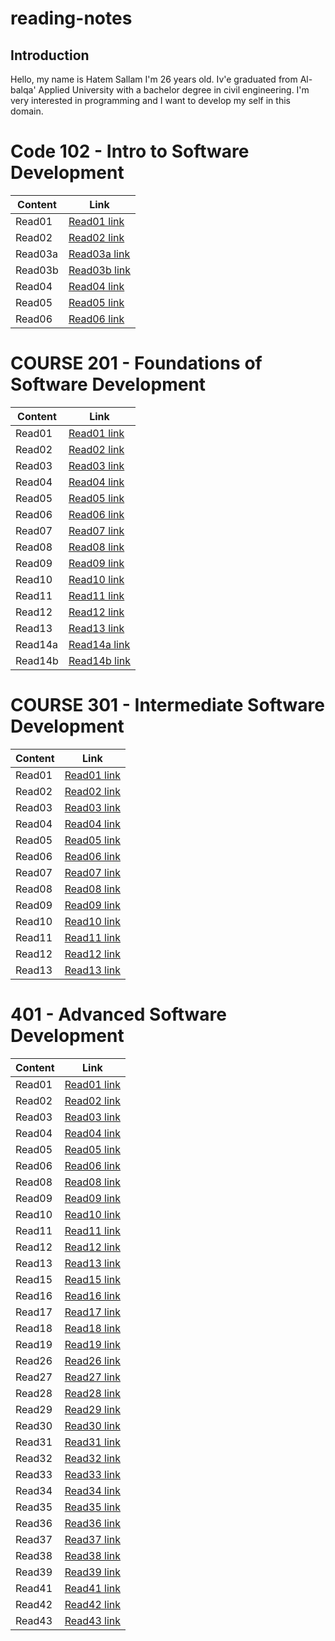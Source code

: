 # reading-notes
## Introduction
Hello, my name is Hatem Sallam I'm 26 years old. Iv'e graduated from Al-balqa' Applied University with a bachelor degree in civil engineering. I'm very interested in programming and I want to develop my self in this domain.


# Code 102 - Intro to Software Development
 
 | Content      | Link |
| ----------- | ----------- |
| Read01      | [Read01 link](102/Read01.md)       |
| Read02   | [Read02 link](102/Read02.md)       |
| Read03a   | [Read03a link](102/Read03a.md)       |
| Read03b   | [Read03b link](102/Read03b.md)       |
| Read04  | [Read04 link](102/read04.md)       |
| Read05  | [Read05 link](102/Read05.md)       |
| Read06  | [Read06 link](102/Read06.md)       |







# COURSE 201 - Foundations of Software Development
| Content      | Link |
| ----------- | ----------- |
| Read01     | [Read01 link](201/class-01.md)      |
| Read02      | [Read02 link](201/Class-02.md)      |
| Read03      | [Read03 link](201/read03.md)      |
| Read04      | [Read04 link](201/read04.md)      |
| Read05     | [Read05 link](201/read005.md)      |
| Read06   | [Read06 link](201/read06.md)      |
| Read07  | [Read07 link](201/read07.md)      |
| Read08  | [Read08 link](201/read08.md)      |
| Read09  | [Read09 link](201/read09.md)      |
| Read10 | [Read10 link](201/read10.md)      |
| Read11 | [Read11 link](201/read11.md)      |
| Read12 | [Read12 link](201/read12.md)      |
| Read13 | [Read13 link](201/read13.md)      |
| Read14a | [Read14a link](201/read14a.md)      |
| Read14b | [Read14b link](201/read14b.md)      |




# COURSE 301 - Intermediate Software Development
 | Content      | Link |
| ----------- | ----------- |
| Read01      | [Read01 link](301/read01.md)       |
| Read02      | [Read02 link](301/read02.md)       |
| Read03      | [Read03 link](301/read03.md)       |
| Read04      | [Read04 link](301/read04.md)       |
| Read05      | [Read05 link](301/read05.md)       |
| Read06     | [Read06 link](301/read06.md)       |
| Read07     | [Read07 link](301/read07.md)       |
| Read08     | [Read08 link](301/read08.md)       |
| Read09     | [Read09 link](301/read09.md)       |
| Read10     | [Read10 link](301/read10.md)       |
| Read11     | [Read11 link](301/read11.md)       |
| Read12     | [Read12 link](301/read12.md)       |
| Read13    | [Read13  link](301/read13.md)       |




# 401 - Advanced Software Development
| Content      | Link |
| ----------- | ----------- |
| Read01      | [Read01 link](401/read01.md)       |
| Read02      | [Read02 link](401/read02.md)       |
| Read03      | [Read03 link](401/read03.md)       |
| Read04      | [Read04 link](401/read04.md)       |
| Read05      | [Read05 link](401/read05.md)       |
| Read06      | [Read06 link](401/read06.md)       |
| Read08      | [Read08 link](401/read08.md)       |
| Read09      | [Read09 link](401/read09.md)       |
| Read10      | [Read10 link](401/read10.md)       |
| Read11      | [Read11 link](401/read11.md)       |
| Read12      | [Read12 link](401/read12.md)       |
| Read13      | [Read13 link](401/read13.md)       |
| Read15      | [Read15 link](401/read15.md)       |
| Read16      | [Read16 link](401/read16.md)       |
| Read17     | [Read17 link](401/read17.md)        |
| Read18     | [Read18 link](401/read18.md)        |
| Read19     | [Read19 link](401/read19.md)        |
| Read26     | [Read26 link](401/read26.md)        |
| Read27     | [Read27 link](401/read27.md)        |
| Read28     | [Read28 link](401/read28.md)        |
| Read29     | [Read29 link](401/read29.md)        |
| Read30     | [Read30 link](401/read30.md)        |
| Read31     | [Read31 link](401/read31.md)        |
| Read32     | [Read32 link](401/read32.md)        |
| Read33     | [Read33 link](401/read33.md)        |
| Read34     | [Read34 link](401/read34.md)        |
| Read35     | [Read35 link](401/read35.md)        |
| Read36     | [Read36 link](401/read36.md)        |
| Read37     | [Read37 link](401/read37.md)        |
| Read38     | [Read38 link](401/read38.md)        |
| Read39     | [Read39 link](401/read39.md)        |
| Read41     | [Read41 link](401/read41.md)        |
| Read42     | [Read42 link](401/read42.md)        |
| Read43     | [Read43 link](401/read43.md)        |